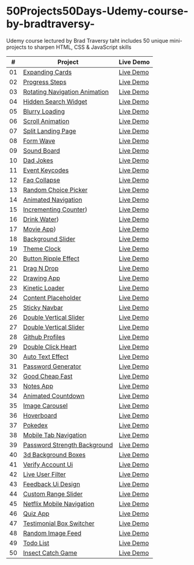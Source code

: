 # 50Projects50Days-Udemy-course-by-bradtraversy-
Udemy course lectured by Brad Traversy taht includes 50 unique mini-projects to sharpen HTML, CSS &amp; JavaScript skills

|  #  | Project                                                                                                                     | Live Demo                                                                         |
| :-: | --------------------------------------------------------------------------------------------------------------------------- | --------------------------------------------------------------------------------- |
| 01  | [Expanding Cards](https://github.com/zefbrito/50Projects50Days-Udemy-course-by-bradtraversy-/tree/main/Projeto%201%20-%20Expanding%20Cards)                             | [Live Demo](https://50projects50days.com/projects/expanding-cards/)               |
| 02  | [Progress Steps](https://github.com/zefbrito/50Projects50Days-Udemy-course-by-bradtraversy-/tree/main/Projeto%202%20-%20Progress%20Steps)                               | [Live Demo](https://50projects50days.com/projects/progress-steps/)                |
| 03  | [Rotating Navigation Animation](https://github.com/zefbrito/50Projects50Days-Udemy-course-by-bradtraversy-/tree/main/Projeto%203%20-%20Rotating%20Navigation)           | [Live Demo](https://50projects50days.com/projects/rotating-navigation-animation/) |
| 04  | [Hidden Search Widget](https://github.com/zefbrito/50Projects50Days-Udemy-course-by-bradtraversy-/tree/main/Projeto%204%20-%20Hidden%20Search)                         | [Live Demo](https://50projects50days.com/projects/hidden-search-widget/)          |
| 05  | [Blurry Loading](https://github.com/zefbrito/50Projects50Days-Udemy-course-by-bradtraversy-/tree/main/Projeto%205%20-%20Blurry%20Loading)                               | [Live Demo](https://50projects50days.com/projects/blurry-loading/)                |
| 06  | [Scroll Animation](https://github.com/zefbrito/50Projects50Days-Udemy-course-by-bradtraversy-/tree/main/Projeto%206%20-%20Scroll%20Animation)                           | [Live Demo](https://50projects50days.com/projects/scroll-animation/)              |
| 07  | [Split Landing Page](https://github.com/zefbrito/50Projects50Days-Udemy-course-by-bradtraversy-/tree/main/Projeto%207%20-%20Split%20Landing%20Page)                     | [Live Demo](https://50projects50days.com/projects/split-landing-page/)            |
| 08  | [Form Wave](https://github.com/zefbrito/50Projects50Days-Udemy-course-by-bradtraversy-/tree/main/Projeto%208%20-%20Form%20Wave%20Animation)                             | [Live Demo](https://50projects50days.com/projects/form-wave/)                     |
| 09  | [Sound Board](https://github.com/zefbrito/50Projects50Days-Udemy-course-by-bradtraversy-/tree/main/Projeto%209%20-%20Sound%20Board)                                     | [Live Demo](https://50projects50days.com/projects/sound-board/)                   |
| 10  | [Dad Jokes](https://github.com/zefbrito/50Projects50Days-Udemy-course-by-bradtraversy-/tree/main/Projeto%2010%20-Dad%20Jokes)                                           | [Live Demo](https://50projects50days.com/projects/dad-jokes/)                     |
| 11  | [Event Keycodes](https://github.com/zefbrito/50Projects50Days-Udemy-course-by-bradtraversy-/tree/main/Projeto%2011%20-%20Event%20KeyCodes)                               | [Live Demo](https://50projects50days.com/projects/event-keycodes/)                |
| 12  | [Faq Collapse](https://github.com/zefbrito/50Projects50Days-Udemy-course-by-bradtraversy-/tree/main/Projeto%2012%20-%20FAQ%20Collapse)                                  | [Live Demo](https://50projects50days.com/projects/faq-collapse/)                  |
| 13  | [Random Choice Picker](https://github.com/zefbrito/50Projects50Days-Udemy-course-by-bradtraversy-/tree/main/Projeto%2013%20-%20Random%20Choice%20Picker)                | [Live Demo](https://50projects50days.com/projects/random-choice-picker/)          |
| 14  | [Animated Navigation](https://github.com/zefbrito/50Projects50Days-Udemy-course-by-bradtraversy-/tree/main/Projeto%2014%20-%20Animated%20Navigation)                     | [Live Demo](https://50projects50days.com/projects/animated-navigation/)           |
| 15  | [Incrementing Counter](https://github.com/zefbrito/50Projects50Days-Udemy-course-by-bradtraversy-/tree/main/Projeto%2015%20-%20Increment%20Counter))                   | [Live Demo](https://50projects50days.com/projects/incrementing-counter/)          |
| 16  | [Drink Water](https://github.com/zefbrito/50Projects50Days-Udemy-course-by-bradtraversy-/tree/main/Projeto%2016%20-%20Drink%20Water))                                     | [Live Demo](https://50projects50days.com/projects/drink-water/)                   |
| 17  | [Movie App](https://github.com/zefbrito/50Projects50Days-Udemy-course-by-bradtraversy-/tree/main/Projeto%2017%20-%20Movie%20App))                                         | [Live Demo](https://50projects50days.com/projects/movie-app/)                     |
| 18  | [Background Slider](https://github.com/zefbrito/50Projects50Days-Udemy-course-by-bradtraversy-/tree/main/Projeto%2018%20-%20Background%20Slider)                         | [Live Demo](https://50projects50days.com/projects/background-slider/)             |
| 19  | [Theme Clock](https://github.com/zefbrito/50Projects50Days-Udemy-course-by-bradtraversy-/tree/main/Projeto%2019%20-%20Theme%20Clock)                                     | [Live Demo](https://50projects50days.com/projects/theme-clock/)                   |
| 20  | [Button Ripple Effect](https://github.com/zefbrito/50Projects50Days-Udemy-course-by-bradtraversy-/tree/main/Projeto%2020%20-%20Button%20Ripple%20Efect)                   | [Live Demo](https://50projects50days.com/projects/button-ripple-effect/)          |
| 21  | [Drag N Drop](https://github.com/zefbrito/50Projects50Days-Udemy-course-by-bradtraversy-/tree/main/Projeto%2021%20-%20Drag%20N%20Drop)                                   | [Live Demo](https://50projects50days.com/projects/drag-n-drop/)                   |
| 22  | [Drawing App](https://github.com/zefbrito/50Projects50Days-Udemy-course-by-bradtraversy-/tree/main/Projeto%2022%20-%20Drawing%20App)                                     | [Live Demo](https://50projects50days.com/projects/drawing-app/)                   |
| 23  | [Kinetic Loader](https://github.com/zefbrito/50Projects50Days-Udemy-course-by-bradtraversy-/tree/main/Projeto%2023%20-Kinetic%20CSS%20Loader)                             | [Live Demo](https://50projects50days.com/projects/kinetic-loader/)                |
| 24  | [Content Placeholder](https://github.com/zefbrito/50Projects50Days-Udemy-course-by-bradtraversy-/tree/main/Projeto%2024%20-%20Content%20Placeholder)                     | [Live Demo](https://50projects50days.com/projects/content-placeholder/)           |
| 25  | [Sticky Navbar](https://github.com/zefbrito/50Projects50Days-Udemy-course-by-bradtraversy-/tree/main/Projeto%2025%20-%20Sticky%20NavBar)                                 | [Live Demo](https://50projects50days.com/projects/sticky-navbar/)                 |
| 26  | [Double Vertical Slider](https://github.com/zefbrito/50Projects50Days-Udemy-course-by-bradtraversy-/tree/main/Projeto%2026%20-%20Double%20Vertical%20Slider)             | [Live Demo](https://50projects50days.com/projects/double-vertical-slider/)        |
| 27 | [Double Vertical Slider](https://github.com/zefbrito/50Projects50Days-Udemy-course-by-bradtraversy-/tree/main/Projeto%2027%20-%20Toast%20Notification)                     | [Live Demo](https://50projects50days.com/projects/double-vertical-slider/)        |
| 28  | [Github Profiles](https://github.com/zefbrito/50Projects50Days-Udemy-course-by-bradtraversy-/tree/main/Projeto%2028%20-%20Github%20Profiles)                             | [Live Demo](https://50projects50days.com/projects/github-profiles/)               |
| 29  | [Double Click Heart](https://github.com/zefbrito/50Projects50Days-Udemy-course-by-bradtraversy-/tree/main/Projeto%2029%20-%20Double%20Heart%20Click)                     | [Live Demo](https://50projects50days.com/projects/double-click-heart/)            |
| 30  | [Auto Text Effect](https://github.com/zefbrito/50Projects50Days-Udemy-course-by-bradtraversy-/tree/main/Projeto%2030%20-%20Auto%20Text%20Effect)                         | [Live Demo](https://50projects50days.com/projects/auto-text-effect/)              |
| 31  | [Password Generator](https://github.com/zefbrito/50Projects50Days-Udemy-course-by-bradtraversy-/tree/main/Projeto%2031-%20Password%20Generator)                           | [Live Demo](https://50projects50days.com/projects/password-generator/)            |
| 32  | [Good Cheap Fast](https://github.com/zefbrito/50Projects50Days-Udemy-course-by-bradtraversy-/tree/main/Projeto%2032%20-%20Good%2C%20Cheap%2C%20Fast%20Checkboxes)                             | [Live Demo](https://50projects50days.com/projects/good-cheap-fast/)               |
| 33  | [Notes App](https://github.com/zefbrito/50Projects50Days-Udemy-course-by-bradtraversy-/tree/main/Projeto%2033-%20Notes%20App)                                             | [Live Demo](https://50projects50days.com/projects/notes-app/)                     |
| 34  | [Animated Countdown](https://github.com/zefbrito/50Projects50Days-Udemy-course-by-bradtraversy-/tree/main/Projeto%2034%20-%20Animated%20Countdown)                       | [Live Demo](https://50projects50days.com/projects/animated-countdown/)            |
| 35  | [Image Carousel](https://github.com/zefbrito/50Projects50Days-Udemy-course-by-bradtraversy-/tree/main/Projeto%2035%20-%20Image%20Carousel)                               | [Live Demo](https://50projects50days.com/projects/image-carousel/)                |
| 36  | [Hoverboard](https://github.com/zefbrito/50Projects50Days-Udemy-course-by-bradtraversy-/tree/main/Projeto%2036%20-%20Hoverboard)                                         | [Live Demo](https://50projects50days.com/projects/hoverboard/)                    |
| 37  | [Pokedex](https://github.com/zefbrito/50Projects50Days-Udemy-course-by-bradtraversy-/tree/main/Projeto%2037%20-%20Pok%C3%A9dex)                                           | [Live Demo](https://50projects50days.com/projects/pokedex/)                       |
| 38  | [Mobile Tab Navigation](https://github.com/zefbrito/50Projects50Days-Udemy-course-by-bradtraversy-/tree/main/Projeto%2038%20-%20Mobile%20Tab%20Navigation)               | [Live Demo](https://50projects50days.com/projects/mobile-tab-navigation/)         |
| 39  | [Password Strength Background](https://github.com/zefbrito/50Projects50Days-Udemy-course-by-bradtraversy-/tree/main/Projeto%2039%20-%20Password%20Strength%20Background)   | [Live Demo](https://50projects50days.com/projects/password-strength-background/)  |
| 40  | [3d Background Boxes](https://github.com/zefbrito/50Projects50Days-Udemy-course-by-bradtraversy-/tree/main/Projeto%2040%20-%203D%20Background%20Boxes)                   | [Live Demo](https://50projects50days.com/projects/3d-background-boxes/)           |
| 41  | [Verify Account Ui](https://github.com/zefbrito/50Projects50Days-Udemy-course-by-bradtraversy-/tree/main/Projeto%2041%20-%20Verify%20Account%20UI)                       | [Live Demo](https://50projects50days.com/projects/verify-account-ui/)             |
| 42  | [Live User Filter](https://github.com/zefbrito/50Projects50Days-Udemy-course-by-bradtraversy-/tree/main/Projeto%2042%20-%20Live%20User%20Filter)                         | [Live Demo](https://50projects50days.com/projects/live-user-filter/)              |
| 43  | [Feedback Ui Design](https://github.com/zefbrito/50Projects50Days-Udemy-course-by-bradtraversy-/tree/main/Projeto%2043%20-%20Feedback%20UI%20Design)                     | [Live Demo](https://50projects50days.com/projects/feedback-ui-design/)            |
| 44  | [Custom Range Slider](https://github.com/zefbrito/50Projects50Days-Udemy-course-by-bradtraversy-/tree/main/Projeto%2044%20-%20Custom%20Range%20Slider)                   | [Live Demo](https://50projects50days.com/projects/custom-range-slider/)           |
| 45  | [Netflix Mobile Navigation](https://github.com/zefbrito/50Projects50Days-Udemy-course-by-bradtraversy-/tree/main/Projeto%2045%20-%20Netflix%20Navigation)                 | [Live Demo](https://50projects50days.com/projects/netflix-mobile-navigation/)     |
| 46  | [Quiz App](https://github.com/zefbrito/50Projects50Days-Udemy-course-by-bradtraversy-/tree/main/Projeto%2046%20-%20Quizz%20App)                                           | [Live Demo](https://50projects50days.com/projects/quiz-app/)                      |
| 47  | [Testimonial Box Switcher](https://github.com/zefbrito/50Projects50Days-Udemy-course-by-bradtraversy-/tree/main/Projeto%2047%20-%20Testimonial%20Box%20Switcher)           | [Live Demo](https://50projects50days.com/projects/testimonial-box-switcher/)      |
| 48  | [Random Image Feed](https://github.com/zefbrito/50Projects50Days-Udemy-course-by-bradtraversy-/tree/main/Projeto%2048%20-%20Random%20Image%20Feed)                       | [Live Demo](https://50projects50days.com/projects/random-image-feed/)             |
| 49  | [Todo List](https://github.com/zefbrito/50Projects50Days-Udemy-course-by-bradtraversy-/tree/main/Projeto%2049%20-%20Todo%20List)                                         | [Live Demo](https://50projects50days.com/projects/todo-list/)                     |
| 50  | [Insect Catch Game](https://github.com/zefbrito/50Projects50Days-Udemy-course-by-bradtraversy-/tree/main/Projeto%2050%20-%20Insect%20Catch%20Game)                       | [Live Demo](https://50projects50days.com/projects/insect-catch-game/)             |

